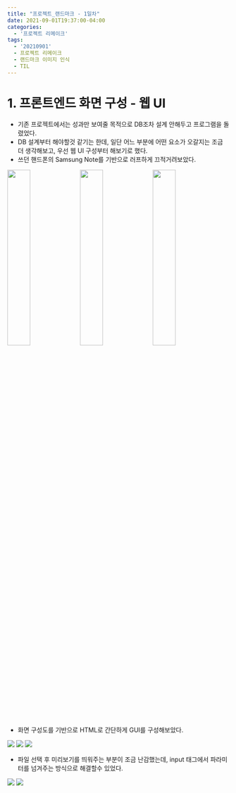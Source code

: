 ```yaml
---
title: "프로젝트_랜드마크 - 1일차"
date: 2021-09-01T19:37:00-04:00
categories:
  - '프로젝트 리메이크'
tags:
  - '20210901'
  - 프로젝트 리메이크
  - 랜드마크 이미지 인식
  - TIL
---
```




# 1. 프론트엔드 화면 구성 - 웹 UI
  * 기존 프로젝트에서는 성과만 보여줄 목적으로 DB조차 설계 안해두고 프로그램을 돌렸었다.
  * DB 설계부터 해야할것 같기는 한데, 일단 어느 부분에 어떤 요소가 오갈지는 조금 더 생각해보고, 우선 웹 UI 구성부터 해보기로 했다.
  * 쓰던 핸드폰의 Samsung Note를 기반으로 러프하게 끄적거려보았다.

<div>
  <img src="https://1geraldine1.github.io/assets/images/Landmark/GUI_ROUGH/index_page.jpg" style="width:32%" />

  <img src="https://1geraldine1.github.io/assets/images/Landmark/GUI_ROUGH/image_upload.jpg" style="width:32%" />

  <img src="https://1geraldine1.github.io/assets/images/Landmark/GUI_ROUGH/result_page.jpg" style="width:32%" />
</div>

 * 화면 구성도를 기반으로 HTML로 간단하게 GUI를 구성해보았다.

 <div>
  <img src="https://1geraldine1.github.io/assets/images/Landmark/GUI_Day1/화면구성1.PNG" />

  <img src="https://1geraldine1.github.io/assets/images/Landmark/GUI_Day1/화면구성2.PNG"/>

  <img src="https://1geraldine1.github.io/assets/images/Landmark/GUI_Day1/화면구성3.PNG" />
</div>

* 파일 선택 후 미리보기를 띄워주는 부분이 조금 난감했는데, input 태그에서 파라미터를 넘겨주는 방식으로 해결할수 있었다.

<img src="https://1geraldine1.github.io/assets/images/Landmark/GUI_Day1/코드1.PNG" />

<img src="https://1geraldine1.github.io/assets/images/Landmark/GUI_Day1/코드2.PNG" />


